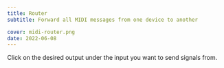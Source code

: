 ```yaml
---
title: Router
subtitle: Forward all MIDI messages from one device to another

cover: midi-router.png
date: 2022-06-08
---
```


<script setup>
import midiRouter from './router.vue'
</script>

<client-only>
  <midi-panel class="mb-4" />
  <midi-router class="mb-20" />
</client-only>

Click on the desired output under the input you want to send signals from.
